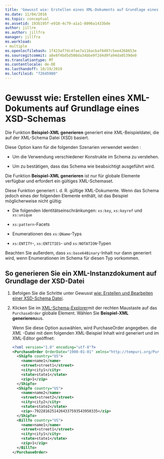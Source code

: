 ```yaml
---
title: 'Gewusst wie: Erstellen eines XML-Dokuments auf Grundlage eines XSD-Schemas'
ms.date: 11/04/2016
ms.topic: conceptual
ms.assetid: 193b195f-e918-4c79-a1a1-8096a1433bde
author: jillre
ms.author: jillfra
manager: jillfra
ms.workload:
- multiple
ms.openlocfilehash: 1f423af7dc4fae7a116acbaf8497c5ee4268653e
ms.sourcegitcommit: a8e8f4bd5d508da34bbe9f2d4d9fa94da0539de0
ms.translationtype: MT
ms.contentlocale: de-DE
ms.lasthandoff: 10/19/2019
ms.locfileid: "72645980"
---
```

# <a name="how-to-create-an-xml-document-based-on-an-xsd-schema"></a>Gewusst wie: Erstellen eines XML-Dokuments auf Grundlage eines XSD-Schemas

Die Funktion **Beispiel-XML generieren** generiert eine XML-Beispieldatei, die auf der XML-Schema Datei (XSD) basiert.

Diese Option kann für die folgenden Szenarien verwendet werden :

- Um die Verwendung verschiedener Konstrukte im Schema zu verstehen.

- Um zu bestätigen, dass das Schema wie beabsichtigt ausgeführt wird.

Die Funktion **Beispiel-XML generieren** ist nur für globale Elemente verfügbar und erfordert ein gültiges XML-Schemaset.

Diese Funktion generiert i. d. R. gültige XML-Dokumente. Wenn das Schema jedoch eines der folgenden Elemente enthält, ist das Beispiel möglicherweise nicht gültig:

- Die folgenden Identitätseinschränkungen: `xs:key`, `xs:keyref` und `xs:unique`

- `xs:pattern`-Facets

- Enumerationen des `xs:QName`-Typs

- `xs:ENTITY`-, `xs:ENTITIES`- und `xs:NOTATION`-Typen

Beachten Sie außerdem, dass `xs:base64Binary`-Inhalt nur dann generiert wird, wenn Enumerationen im Schema für diesen Typ vorkommen.

## <a name="to-generate-an-xml-instance-document-based-on-the-xsd-file"></a>So generieren Sie ein XML-Instanzdokument auf Grundlage der XSD-Datei

1. Befolgen Sie die Schritte unter Gewusst [wie: Erstellen und Bearbeiten einer XSD-Schema Datei](../xml-tools/how-to-create-and-edit-an-xsd-schema-file.md).

2. Klicken Sie im [XML-Schema-Explorer](../xml-tools/xml-schema-explorer.md)mit der rechten Maustaste auf das `PurchaseOrder` globale Element. Wählen Sie **Beispiel-XML generieren**aus.

     Wenn Sie diese Option auswählen, wird PurchaseOrder angegeben. die *XML* -Datei mit dem folgenden XML-Beispiel Inhalt wird generiert und im XML-Editor geöffnet:

    ```xml
    <?xml version="1.0" encoding="utf-8"?>
    <PurchaseOrder OrderDate="1900-01-01" xmlns="http://tempuri.org/PurchaseOrderSchema.xsd">
      <ShipTo country="US">
        <name>name1</name>
        <street>street1</street>
        <city>city1</city>
        <state>state1</state>
        <zip>1</zip>
      </ShipTo>
      <ShipTo country="US">
        <name>name2</name>
        <street>street2</street>
        <city>city2</city>
        <state>state2</state>
        <zip>-79228162514264337593543950335</zip>
      </ShipTo>
      <BillTo country="US">
        <name>name1</name>
        <street>street1</street>
        <city>city1</city>
        <state>state1</state>
        <zip>1</zip>
      </BillTo>
    </PurchaseOrder>
    ```